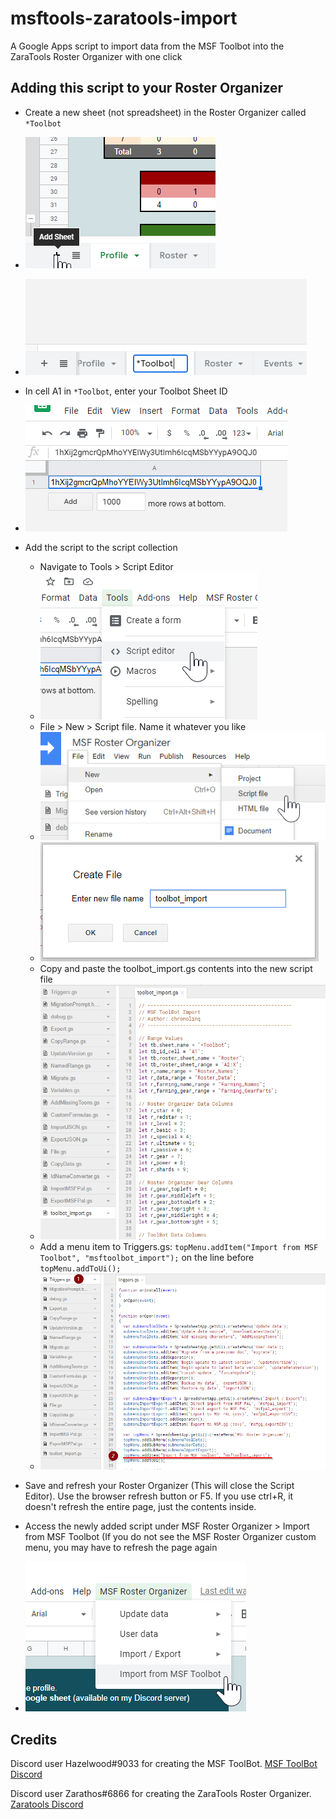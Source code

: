 # msftools-zaratools-import
A Google Apps script to import data from the MSF Toolbot into the ZaraTools Roster Organizer with one click

## Adding this script to your Roster Organizer

- Create a new sheet (not spreadsheet) in the Roster Organizer called `*Toolbot`
- ![Add the \*Toolbot Sheet](/readme-images/add-sheet.png)
- ![Name the new sheet \*Toolbot](/readme-images/name-toolbot.png)
- In cell A1 in `*Toolbot`, enter your Toolbot Sheet ID
- ![Add your MSf ToolBot sheet ID](/readme-images/sheet-id.png)
- Add the script to the script collection
  - Navigate to Tools > Script Editor
  - ![Open the Script Editor](/readme-images/script-editor.png)
  - File > New > Script file. Name it whatever you like
  - ![Add a new Script File](/readme-images/new-script.png)
  - ![Name the script file](/readme-images/name-script.png)
  - Copy and paste the toolbot_import.gs contents into the new script file
  - ![Copy and paste the script](/readme-images/script-contents.png)
  - Add a menu item to Triggers.gs: `topMenu.addItem("Import from MSF Toolbot", "msftoolbot_import");` on the line before `topMenu.addToUi();`
  - ![Add a menu item](/readme-images/add-menu.png)
- Save and refresh your Roster Organizer (This will close the Script Editor). Use the browser refresh button or F5. If you use ctrl+R, it doesn't refresh the entire page, just the contents inside.

- Access the newly added script under MSF Roster Organizer > Import from MSF Toolbot (If you do not see the MSF Roster Organizer custom menu, you may have to refresh the page again
- ![Use the script](/readme-images/use-script.png)

## Credits

Discord user Hazelwood#9033 for creating the MSF ToolBot. [MSF ToolBot Discord](https://discord.gg/mXRjJp3)

Discord user Zarathos#6866 for creating the ZaraTools Roster Organizer. [Zaratools Discord](https://discord.gg/vqhkZEp)
